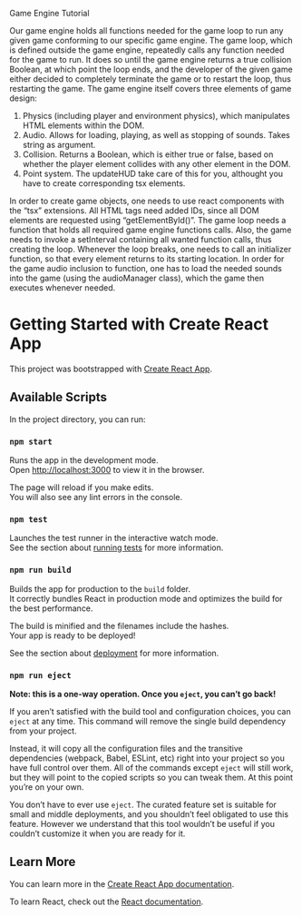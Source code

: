 Game Engine Tutorial

Our game engine holds all functions needed for the game loop to run any given game conforming to our specific game engine. The game loop, which is defined outside the game engine, repeatedly calls any function needed for the game to run. It does so until the game engine returns a true collision Boolean, at which point the loop ends, and the developer of the given game either decided to completely terminate the game or to restart the loop, thus restarting the game. The game engine itself covers three elements of game design:
1.	Physics (including player and environment physics), which manipulates HTML elements within the DOM.
2.	Audio. Allows for loading, playing, as well as stopping of sounds. Takes string as argument. 
3.	Collision. Returns a Boolean, which is either true or false, based on whether the player element collides with any other element in the DOM.
4.	Point system. The updateHUD take care of this for you, althought you have to create corresponding tsx elements.

In order to create game objects, one needs to use react components with the “tsx” extensions. All HTML tags need added IDs, since all DOM elements are requested using “getElementById()”. The game loop needs a function that holds all required game engine functions calls. Also, the game needs to invoke a setInterval containing all wanted function calls, thus creating the loop. Whenever the loop breaks, one needs to call an initializer function, so that every element returns to its starting location. In order for the game audio inclusion to function, one has to load the needed sounds into the game (using the audioManager class), which the game then executes whenever needed.


# Getting Started with Create React App

This project was bootstrapped with [Create React App](https://github.com/facebook/create-react-app).

## Available Scripts

In the project directory, you can run:

### `npm start`

Runs the app in the development mode.\
Open [http://localhost:3000](http://localhost:3000) to view it in the browser.

The page will reload if you make edits.\
You will also see any lint errors in the console.

### `npm test`

Launches the test runner in the interactive watch mode.\
See the section about [running tests](https://facebook.github.io/create-react-app/docs/running-tests) for more information.

### `npm run build`

Builds the app for production to the `build` folder.\
It correctly bundles React in production mode and optimizes the build for the best performance.

The build is minified and the filenames include the hashes.\
Your app is ready to be deployed!

See the section about [deployment](https://facebook.github.io/create-react-app/docs/deployment) for more information.

### `npm run eject`

**Note: this is a one-way operation. Once you `eject`, you can’t go back!**

If you aren’t satisfied with the build tool and configuration choices, you can `eject` at any time. This command will remove the single build dependency from your project.

Instead, it will copy all the configuration files and the transitive dependencies (webpack, Babel, ESLint, etc) right into your project so you have full control over them. All of the commands except `eject` will still work, but they will point to the copied scripts so you can tweak them. At this point you’re on your own.

You don’t have to ever use `eject`. The curated feature set is suitable for small and middle deployments, and you shouldn’t feel obligated to use this feature. However we understand that this tool wouldn’t be useful if you couldn’t customize it when you are ready for it.

## Learn More

You can learn more in the [Create React App documentation](https://facebook.github.io/create-react-app/docs/getting-started).

To learn React, check out the [React documentation](https://reactjs.org/).
